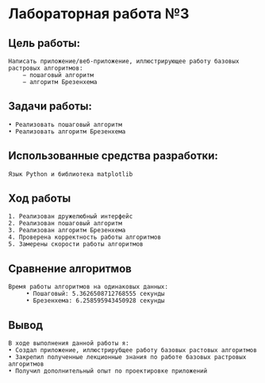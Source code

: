 # Лабораторная работа №3

## Цель работы:
	Написать приложение/веб-приложение, иллюстрирующее работу базовых растровых алгоритмов:
		− пошаговый алгоритм
		− алгоритм Брезенхема

## Задачи работы:
    • Реализовать пошаговый алгоритм
    • Реализовать алгоритм Брезенхема

## Использованные средства разработки:
    Язык Python и библиотека matplotlib

## Ход работы
    1. Реализован дружелюбный интерфейс
    2. Реализован пошаговый алгоритм
    3. Реализован алгоритм Брезенхема
    4. Проверена корректность работы алгоритмов
    5. Замерены скорости работы алгоритмов
    
## Сравнение алгоритмов
    Время работы алгоритмов на одинаковых данных:
    	 • Пошаговый: 5.3626508712768555 секунды
    	 • Брезенхема: 6.258595943450928 секунды

## Вывод
	В ходе выполнения данной работы я:
    • Создал приложение, иллюстрирубщее работу базовых растовых алгоритмов
    • Закрепил полученные лекционные знания по работе базовых растровых алгоритмов
    • Получил дополнительный опыт по проектировке приложений
